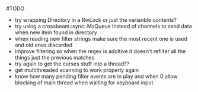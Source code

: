 #TODO

- try wrapping Directory in a RwLock or just the varianble contents?
- try using a crossbeam::sync::MsQueue instead of channels to send data when new item found in directory
- when reading new filter strings make sure the most recent one is used and old ones discarded
- improve filtering so when the regex is additive it doesn't refilter all the things just the previous matches
- try again to get the curses stuff into a thread??
- get multithreaded scanning to work properly again
- know how many pending filter events are in play and when 0 allow blocking of main thread when
  waiting for keyboard input
